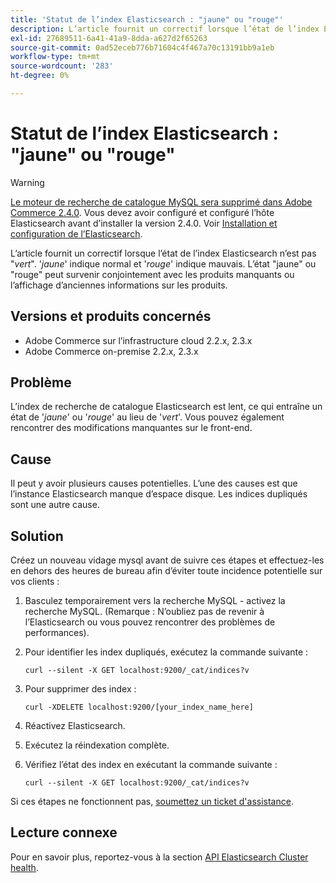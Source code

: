 ```yaml
---
title: 'Statut de l’index Elasticsearch : "jaune" ou "rouge"'
description: L’article fournit un correctif lorsque l’état de l’index Elasticsearch n’est pas "*vert*". '*jaune*' indique normal, et '*rouge*' indique mauvais. L’état "jaune" ou "rouge" peut survenir conjointement avec les produits manquants ou l’affichage d’anciennes informations sur les produits.
exl-id: 27689511-6a41-41a9-8dda-a627d2f65263
source-git-commit: 0ad52eceb776b71604c4f467a70c13191bb9a1eb
workflow-type: tm+mt
source-wordcount: '283'
ht-degree: 0%

---
```


# Statut de l’index Elasticsearch : &quot;jaune&quot; ou &quot;rouge&quot;

>[!WARNING]
>
> [Le moteur de recherche de catalogue MySQL sera supprimé dans Adobe Commerce 2.4.0](/help/announcements/adobe-commerce-announcements/mysql-catalog-search-engine-will-be-removed-in-magento-2-4-0.md). Vous devez avoir configuré et configuré l’hôte Elasticsearch avant d’installer la version 2.4.0. Voir [Installation et configuration de l’Elasticsearch](https://devdocs.magento.com/guides/v2.3/config-guide/elasticsearch/es-overview.html).

L’article fournit un correctif lorsque l’état de l’index Elasticsearch n’est pas &quot;*vert*&quot;. &#39;*jaune*&#39; indique normal et &#39;*rouge*&#39; indique mauvais. L’état &quot;jaune&quot; ou &quot;rouge&quot; peut survenir conjointement avec les produits manquants ou l’affichage d’anciennes informations sur les produits.

## Versions et produits concernés

* Adobe Commerce sur l’infrastructure cloud 2.2.x, 2.3.x
* Adobe Commerce on-premise 2.2.x, 2.3.x

## Problème

L’index de recherche de catalogue Elasticsearch est lent, ce qui entraîne un état de &#39;*jaune*&#39; ou &#39;*rouge*&#39; au lieu de &#39;*vert*&#39;. Vous pouvez également rencontrer des modifications manquantes sur le front-end.

## Cause

Il peut y avoir plusieurs causes potentielles. L’une des causes est que l’instance Elasticsearch manque d’espace disque. Les indices dupliqués sont une autre cause.

## Solution

Créez un nouveau vidage mysql avant de suivre ces étapes et effectuez-les en dehors des heures de bureau afin d’éviter toute incidence potentielle sur vos clients :

1. Basculez temporairement vers la recherche MySQL - activez la recherche MySQL. (Remarque : N’oubliez pas de revenir à l’Elasticsearch ou vous pouvez rencontrer des problèmes de performances).
1. Pour identifier les index dupliqués, exécutez la commande suivante :

   ```
   curl --silent -X GET localhost:9200/_cat/indices?v
   ```

1. Pour supprimer des index :

   ```
   curl -XDELETE localhost:9200/[your_index_name_here]
   ```

1. Réactivez Elasticsearch.
1. Exécutez la réindexation complète.
1. Vérifiez l’état des index en exécutant la commande suivante :

   ```
   curl --silent -X GET localhost:9200/_cat/indices?v
   ```

Si ces étapes ne fonctionnent pas, [soumettez un ticket d&#39;assistance](/help/help-center-guide/help-center/magento-help-center-user-guide.md#submit-ticket).

## Lecture connexe

Pour en savoir plus, reportez-vous à la section [API Elasticsearch Cluster health](https://www.elastic.co/guide/en/elasticsearch/reference/current/cluster-health.html).
